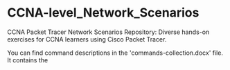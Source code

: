 # CCNA-level_Network_Scenarios
CCNA Packet Tracer Network Scenarios Repository: Diverse hands-on exercises for CCNA learners using Cisco Packet Tracer.

You can find command descriptions in the 'commands-collection.docx' file. It contains the